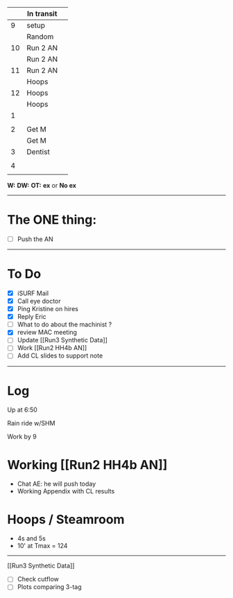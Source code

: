 
|     | In transit |     |
| --- | ---------- | --- |
| 9   | setup      |     |
|     | Random     |     |
| 10  | Run 2 AN   |     |
|     | Run 2 AN   |     |
| 11  | Run 2 AN   |     |
|     | Hoops      |     |
| 12  | Hoops      |     |
|     | Hoops      |     |
| 1   |            |     |
|     |            |     |
| 2   | Get M      |     |
|     | Get M      |     |
| 3   | Dentist    |     |
|     |            |     |
| 4   |            |     |
|     |            |     |

**W:**
**DW:**
**OT:**
**ex** or **No ex**

---
# The ONE thing: 
- [ ] Push the AN

---
# To Do

- [x] iSURF Mail
- [x] Call eye doctor
- [x] Ping Kristine on hires
- [x] Reply Eric
- [ ] What to do about the machinist  ? 
- [x] review MAC meeting
- [ ] Update [[Run3 Synthetic Data]]
- [ ] Work [[Run2 HH4b AN]]
- [ ] Add CL slides to support note
---

# Log

Up at 6:50 

Rain ride w/SHM 

Work by 9

# Working [[Run2 HH4b AN]]
- Chat AE: he will push today
- Working Appendix with CL results

# Hoops / Steamroom 
- 4s and 5s
- 10' at Tmax = 124




----

[[Run3 Synthetic Data]]
- [ ] Check cutflow
- [ ] Plots comparing 3-tag 